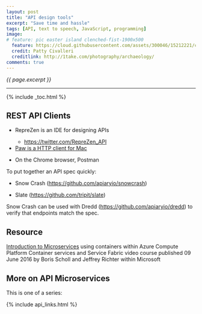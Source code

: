 ```yaml
---
layout: post
title: "API design tools"
excerpt: "Save time and hassle"
tags: [API, text to speech, JavaScript, programming]
image:
# feature: pic easter island clenched-fist-1900x500
  feature: https://cloud.githubusercontent.com/assets/300046/15212221/c77ab1ba-17fc-11e6-924d-0c5d01e53522.jpg
  credit: Patty Civalleri
  creditlink: http://1take.com/photography/archaeology/
comments: true
---
```

<i>{{ page.excerpt }}</i>
<hr />
{% include _toc.html %}

## REST API Clients

* RepreZen is an IDE for designing APIs

   * https://twitter.com/RepreZen_API

* <a target="_blank" href="https://luckymarmot.com/paw/">
	Paw is a HTTP client for Mac</a>

* On the Chrome browser, Postman


To put together an API spec quickly:

* Snow Crash (https://github.com/apiaryio/snowcrash) 

* Slate (https://github.com/tripit/slate) 

Snow Crash can be used with Dredd (https://github.com/apiaryio/dredd) 
to verify that endpoints match the spec.

## Resource #

<a target="_blank" href="https://mva.microsoft.com/en-US/training-courses/introduction-to-microservices-16510/">
Introduction to Microservices</a> 
using containers within Azure Compute Platform
Container services and Service Fabric 
video course published 09 June 2016
by Boris Scholl and Jeffrey Richter within Microsoft


## More on API Microservices #

This is one of a series:

{% include api_links.html %}
